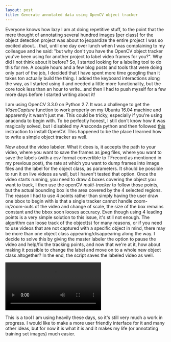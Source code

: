 ```yaml
---
layout: post
title: Generate annotated data using OpenCV object tracker
---
```


Everyone knows how lazy I am at doing repetitive stuff, to the point that the mere thought of annotating several hundred images [per class] for the object detection project was about to jeopardize the entire project I was so excited about... that, until one day over lunch when I was complaining to my colleague and he said: "but why don't you have the OpenCV object tracker you've been using for another project to label video frames for you?". Why did I not think about it before? So, I started looking for a labeling tool to do this for me.  A couple hours and a few blog posts and tools that were doing only part of the job, I decided that I have spent more time googling than it takes ton actually build the thing. I added the keyboard interactions along the way, as I started using it and needed a little more functionality, but the core took less than an hour to write...and then I had to push myself for a few more days before I started writing about it!

I am using OpenCV 3.3.0 on Python 2.7. It was a challenge to get the _VideoCapture_ function to work properly on my Ubuntu 16.04 machine and apparently it wasn't just me. This could be tricky, especially if you're using anaconda to begin with. To be perfectly honest, I still don't know how it was magically solved, but I disabled my Anaconda python and then followed [this](https://www.learnopencv.com/install-opencv3-on-ubuntu//) instruction to install OpenCV. This happened to be the place I learned how to write a simple object tracker as well. 

Now about the video labeler. What it does is, it accepts the path to your video, where you want to save the frames as jpeg files, where you want to save the labels (with a csv format convertible to TFrecord as mentioned in my previous post), the rate at which you want to dump frames into image files and the label for the object class, as parameters. It should be possible to run it on live videos as well, but I haven't tested that option. Once the video starts running, you need to draw 4 boxes covering the object you want to track, I then use the openCV _multi-tracker_ to follow those points, but the actual bounding box is the area covered by the 4 selected regions. The reason I had to use 4 points rather than simply having the user draw one bbox to begin with is that a single tracker cannot handle zoom-in/zoom-outs of the video and change of scale, the size of the box remains constant and the bbox soon looses accuracy. Even though using 4 leading points is a very simple solution to this issue, it's still not enough. The algorithm can loose track of the object(s) for many reasons, or if you need to use videos that are not captured with a specific object in mind, there may be more than one object class appearing/disappearing along the way. I decide to solve this by giving the master labeler the option to pause the video and help/fix the tracking points, and now that we're at it, how about making it possible to change the label and move on to a whole new object class altogether? In the end, the script saves the labeled video as well.

![Here is a sample video of a labeling process during which I change the objects I want to track multiple times)](../videos/2017-10-26-video-labeler/blog.avi)

This is a tool I am using heavily these days, so it's still very much a work in progress. I would like to make a more user friendly interface for it and many other ideas, but for now it is what it is and it makes my life (or annotating training set images) much easier.
